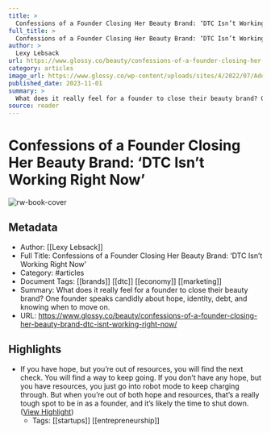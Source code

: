 ```yaml
---
title: >
  Confessions of a Founder Closing Her Beauty Brand: ‘DTC Isn’t Working Right Now’
full_title: >
  Confessions of a Founder Closing Her Beauty Brand: ‘DTC Isn’t Working Right Now’
author: >
  Lexy Lebsack
url: https://www.glossy.co/beauty/confessions-of-a-founder-closing-her-beauty-brand-dtc-isnt-working-right-now/
category: articles
image_url: https://www.glossy.co/wp-content/uploads/sites/4/2022/07/AdobeStock_112599912.jpeg?w=1024
published_date: 2023-11-01
summary: >
  What does it really feel for a founder to close their beauty brand? One founder speaks candidly about hope, identity, debt, and knowing when to move on.
source: reader
---
```

# Confessions of a Founder Closing Her Beauty Brand: ‘DTC Isn’t Working Right Now’

![rw-book-cover](https://www.glossy.co/wp-content/uploads/sites/4/2022/07/AdobeStock_112599912.jpeg?w=1024)

## Metadata
- Author: [[Lexy Lebsack]]
- Full Title: Confessions of a Founder Closing Her Beauty Brand: ‘DTC Isn’t Working Right Now’
- Category: #articles
- Document Tags: [[brands]] [[dtc]] [[economy]] [[marketing]] 
- Summary: What does it really feel for a founder to close their beauty brand? One founder speaks candidly about hope, identity, debt, and knowing when to move on.
- URL: https://www.glossy.co/beauty/confessions-of-a-founder-closing-her-beauty-brand-dtc-isnt-working-right-now/

## Highlights
- If you have hope, but you’re out of resources, you will find the next check. You will find a way to keep going. If you don’t have any hope, but you have resources, you just go into robot mode to keep charging through. But when you’re out of both hope and resources, that’s a really tough spot to be in as a founder, and it’s likely the time to shut down. ([View Highlight](https://read.readwise.io/read/01heav5rhjb67frc94gne5dve2))
    - Tags: [[startups]] [[entrepreneurship]] 


